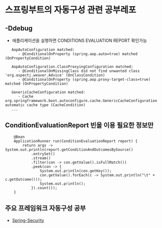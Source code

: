 # 스프링부트의 자동구성 관련 공부레포

## -Ddebug
- 애플리케이션을 실행하면 CONDITIONS EVALUATION REPORT 확인가능
```shell
   AopAutoConfiguration matched:
      - @ConditionalOnProperty (spring.aop.auto=true) matched (OnPropertyCondition)

   AopAutoConfiguration.ClassProxyingConfiguration matched:
      - @ConditionalOnMissingClass did not find unwanted class 'org.aspectj.weaver.Advice' (OnClassCondition)
      - @ConditionalOnProperty (spring.aop.proxy-target-class=true) matched (OnPropertyCondition)

   GenericCacheConfiguration matched:
      - Cache org.springframework.boot.autoconfigure.cache.GenericCacheConfiguration automatic cache type (CacheCondition)
   ...
```

## ConditionEvaluationReport 빈을 이용 필요한 정보만
```shell
	@Bean
	ApplicationRunner run(ConditionEvaluationReport report) {
		return args -> System.out.println(report.getConditionAndOutcomesBySource()
			.entrySet()
			.stream()
			.filter(con -> con.getValue().isFullMatch())
			.peek(con -> {
				System.out.println(con.getKey());
				con.getValue().forEach(c -> System.out.println("\t" + c.getOutcome()));
				System.out.println();
			}).count());
	}
```
## 주요 프레임워크 자동구성 공부
- [Spring-Security](https://github.com/fDevJc/study-sample-projects/blob/master/study-springboot-ac/docs/spring-secutiry-ac.md)